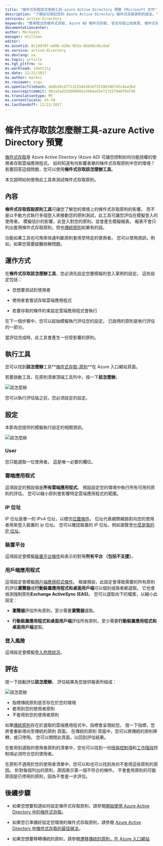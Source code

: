 ```yaml
---
title: "條件式存取該怎麼辦工具-azure Active Directory 預覽 |Microsoft 文件"
description: "了解如何測試您的 Azure Active Directory 條件式存取原則的設定。"
services: active-directory
keywords: "應用程式的條件式存取, Azure AD 條件式存取, 安全存取公司資源, 條件式存取原則"
documentationcenter: 
author: MarkusVi
manager: mtillman
editor: 
ms.assetid: 8c1d978f-e80b-420e-853a-8bbddc4bcdad
ms.service: active-directory
ms.devlang: na
ms.topic: article
ms.tgt_pltfrm: na
ms.workload: identity
ms.date: 12/21/2017
ms.author: markvi
ms.reviewer: nigu
ms.openlocfilehash: de6b3dcd77132154e583d7333983d6745c4aa3bd
ms.sourcegitcommit: 901a3ad293669093e3964ed3e717227946f0af96
ms.translationtype: MT
ms.contentlocale: zh-TW
ms.lasthandoff: 12/21/2017
---
```

# <a name="azure-active-directory-conditional-access-what-if-tool---preview"></a>條件式存取該怎麼辦工具-azure Active Directory 預覽

[條件式存取](active-directory-conditional-access-azure-portal.md)是 Azure Active Directory (Azure AD) 可讓您控制如何功能授權的使用者存取雲端應用程式。 如何知道有何影響表單的條件式存取原則中您的環境？ 若要回答這個問題，您可以使用**條件式存取該怎麼辦工具**。

本文說明如何使用此工具來測試條件式存取原則。

## <a name="what-it-is"></a>內容

**條件式存取假設原則工具**可讓您了解您的環境上的條件式存取原則的影響。 而不是以手動方式執行多個登入來推動您的原則測試，此工具可讓您評估在模擬登入的使用者。 模擬估計的影響，此登入對您的原則，並會產生模擬報表。 報表不會只列出套用條件式存取原則，但也[傳統原則](active-directory-conditional-access-migration.md#classic-policies)如果有的話。    

功能如果工具也可用來快速判斷原則套用至特定的使用者。 您可以使用資訊，例如，如果您需要疑難排解問題。  

## <a name="how-it-works"></a>運作方式

在**條件式存取該怎麼辦工具**，您必須先設定您要模擬的登入案例的設定。 這些設定包括：

- 您想要測試的使用者 

- 使用者會嘗試存取雲端應用程式

- 若要存取的條件約束設定雲端應用程式會執行
     
在下一個步驟中，您可以起始模擬執行評估您的設定。 已啟用的原則是執行評估的一部分。


當評估完成時，此工具會產生一份受影響的原則。


## <a name="running-the-tool"></a>執行工具

您可以找到**該怎麼辦**工具**[條件式存取-原則](https://portal.azure.com/#blade/Microsoft_AAD_IAM/ConditionalAccessBlade/Policies)**在 Azure 入口網站頁面。

若要啟動工具，在原則清單頂端工具列中，按一下**該怎麼辦**。

![該怎麼辦](./media/active-directory-conditional-access-whatif/01.png)

您可以執行評估版之前，您必須設定的設定。

## <a name="settings"></a>設定

本節為您提供的模擬執行設定的相關資訊。

![該怎麼辦](./media/active-directory-conditional-access-whatif/02.png)


### <a name="user"></a>User

您只能選取一位使用者。 這是唯一必要的欄位。

### <a name="cloud-apps"></a>雲端應用程式

這項設定的預設值是**所有雲端應用程式**。 預設設定您的環境中執行所有可用的原則的評估。 您可以縮小原則會影響特定雲端應用程式的範圍。


### <a name="ip-address"></a>IP 位址

IP 位址是單一的 IPv4 位址，以模仿[位置條件](active-directory-conditional-access-azure-portal.md#locations)。 位址代表網際網路對向您的使用者用來登入裝置的 ip 位址。 您可以確認裝置的 IP 位址，例如瀏覽至[什麼是我的 IP 位址](https://whatismyipaddress.com)。    

### <a name="device-platforms"></a>裝置平台

這項設定會模擬[裝置平台條件](active-directory-conditional-access-azure-portal.md#device-platforms)和表示的對等**所有平台 （包括不支援）**。 
### <a name="client-apps"></a>用戶端應用程式

這項設定會模擬[用戶端應用程式條件](active-directory-conditional-access-azure-portal.md#client-apps)。
根據預設，此設定會導致需要的所有原則的評估**瀏覽器**或**行動裝置應用程式和桌面用戶端**可以個別或兩者都選取。 它也會偵測強制原則**Exchange ActiveSync (EAS)**。 您可以選取向下的檔案，以縮小此設定：

- **瀏覽器**評估所有原則，至少需要**瀏覽器**選取。 

- **行動裝置應用程式和桌面用戶端**評估所有原則，至少需要**行動裝置應用程式和桌面用戶端**選取。 


### <a name="sign-in-risk"></a>登入風險

這項設定會模擬[登入危險狀況](active-directory-conditional-access-azure-portal.md#sign-in-risk)。   


## <a name="evaluation"></a>評估 

按一下啟動評估**該怎麼辦**。 評估結果為您提供報表所組成： 

![該怎麼辦](./media/active-directory-conditional-access-whatif/03.png)

- 指標傳統原則是否存在於您的環境
- 套用到您的使用者原則
- 不套用到您的使用者原則


如果[傳統原則](active-directory-conditional-access-migration.md#classic-policies)存在於選取的雲端應用程式中，指標會呈現給您。 按一下指標，您將會重新導向至傳統的原則 頁面。 在傳統的原則 頁面中，您可以將傳統的原則移轉，或只停用。 您可以關閉此頁面，以回到評估結果。

在套用到選取的使用者原則的清單中，您也可以找到一份[授與控制項](active-directory-conditional-access-controls.md#grant-controls)和[工作階段](active-directory-conditional-access-controls.md#session-controls)控制項必須符合您的使用者。

在原則不適用於您的使用者清單中，您可以和也可以找到為何不套用這些原則的原因。 針對每個列出的原則，原因表示第一個不符合的條件。 不會套用原則的可能原因是已停用的原則，因為不會進一步評估。   



## <a name="next-steps"></a>後續步驟

- 如果您想要知道如何設定條件式存取原則，請參閱[開始使用 Azure Active Directory 中的條件式存取](active-directory-conditional-access-azure-portal-get-started.md)。

- 如果您已準備好設定您環境的條件式存取原則，請參閱 [Azure Active Directory 中條件式存取的最佳做法](active-directory-conditional-access-best-practices.md)。 

- 如果您想要移轉傳統的原則，請參閱[遷移傳統的原則，在 Azure 入口網站](active-directory-conditional-access-migration.md)  
